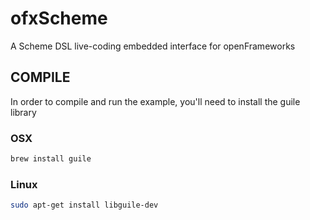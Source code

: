 # ofxScheme
A Scheme DSL live-coding embedded interface for openFrameworks


## COMPILE

In order to compile and run the example, you'll need to install the guile library

### OSX

```bash
brew install guile
```

### Linux

```bash
sudo apt-get install libguile-dev
```
